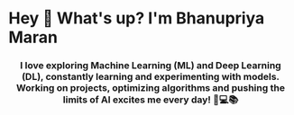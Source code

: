 <!---
- 👋 Hi, I’m @bhanupriya-mcw
- 👀 I’m interested in ...
- 🌱 I’m currently learning ...
- 💞️ I’m looking to collaborate on ...
- 📫 How to reach me ...
- 😄 Pronouns: ...
- ⚡ Fun fact: ...


bhanupriya-mcw/bhanupriya-mcw is a ✨ special ✨ repository because its `README.md` (this file) appears on your GitHub profile.
You can click the Preview link to take a look at your changes.
--->
<h1 align="left">Hey 👋 What's up? I'm Bhanupriya Maran</h1>
<h3 align="center">I love exploring Machine Learning (ML) and Deep Learning (DL), constantly learning and experimenting with models. Working on projects, optimizing algorithms and pushing the limits of AI excites me every day!  🚀💻📚</h3>

<h2 
- 🤝 How to connect with me: [LinkedIn](https://www.linkedin.com/in/bhanupriya-maran/)
</h2>
